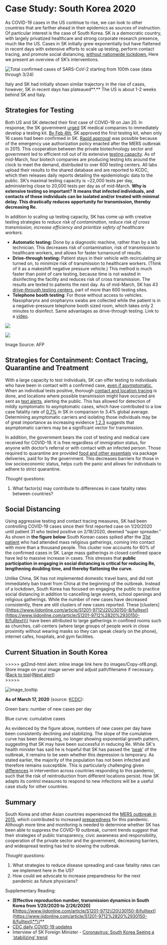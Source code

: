 # Case Study: South Korea 2020

As COVID-19 cases in the US continue to rise, we can look to other countries that are farther ahead in their epidemics as sources of instruction. Of particular interest is the case of South Korea. SK is a democratic country, with largely privatized healthcare and strong corporate research presence, much like the US. Cases in SK initially grew exponentially but have flattened in recent days with extensive efforts to scale up testing, perform contact tracing, and promote social distancing, [without nationwide lockdown.](https://www.scmp.com/week-asia/health-environment/article/3075164/south-koreas-coronavirus-response-opposite-china-and) Here we present an overview of SK’s interventions.

![Total confirmed cases of SARS-CoV-2 starting from 100th case \(data through 3/24\)](https://lh3.googleusercontent.com/tkqRr7ZnPQ-TXxHi5VyBxigTi76fk1cDz7sMj8CcHhEgnHWo1zSWzvvj8Fltv9UdHueNr0w6dKxQttcPS754tfQFHTLZRQyV-c_n3keCo4GPkhkkGs-IyhL18Ovc6zLtbGUEFBuN)

Italy and SK had initially shown similar trajectory in the rise of cases, however, SK in recent days has plateaued**.** The US is about 1-2 weeks behind SK and Italy.

## Strategies for Testing

Both US and SK detected their first case of COVID-19 on Jan 20. In response, the SK government [urged](https://www.reuters.com/article/us-health-coronavirus-testing-specialrep/special-report-how-korea-trounced-u-s-in-race-to-test-people-for-coronavirus-idUSKBN2153BW) SK medical companies to immediately develop a testing kit. [By Feb 4th,](https://www.reuters.com/article/us-health-coronavirus-testing-specialrep/special-report-how-korea-trounced-u-s-in-race-to-test-people-for-coronavirus-idUSKBN2153BW) SK approved the first testing kit, when only 16 cases had been confirmed in SK. [Rapid approval](https://www.wsj.com/articles/inside-the-south-korean-labs-churning-out-coronavirus-tests-11584610667) was possible because of the emergency use authorization policy enacted after the MERS outbreak in 2015. This cooperation between the private biotechnology sector and government led to efficient roll out of its extensive [testing capacity](https://www.washingtonpost.com/world/asia_pacific/coronavirus-test-kits-south-korea-us/2020/03/13/007f14fc-64a1-11ea-8a8e-5c5336b32760_story.html). As of mid-March, four biotech companies are producing testing kits around the clock to meet the demand, distributed to over 600 testing centers. All labs upload their results to the shared database and are reported to KCDC, which then releases daily reports detailing the epidemiologic data to the public. SK’s maximal testing capacity is ~22,000 tests per day,  administering close to 20,000 tests per day as of mid-March. **Why is extensive testing so important?** **It means that infected individuals, and contacts of those individuals can be isolated and/or treated with minimal delay. This drastically reduces opportunity for transmission, thereby decreasing Re.**

In addition to scaling up testing capacity, SK has come up with creative testing strategies to _reduce risk of contamination, reduce risk of cross transmission, increase efficiency and prioritize safety of healthcare workers._

* **Automatic testing:** Done by a diagnostic machine, rather than by a lab technician. This decreases risk of contamination, risk of transmission to healthcare workers, and allows for faster turnaround of results.
* **Drive-through testing:** Patient stays in their vehicle with recirculating air turned on, to minimize risk of transmission to healthcare workers. \(Think of it as a makeshift negative pressure vehicle.\) This method is much faster than point of care testing, because time is not wasted in disinfecting the facility and reduces risk of cross transmission. The results are texted to patients the next day. As of mid-March, SK has 43 [drive-through testing centers](https://doi.org/10.3346/jkms.2020.35.e123%20), part of more than 600 testing sites.
* **Telephone booth testing**: For those without access to vehicles. Nasopharynx and oropharynx swabs are collected while the patient is in a negative-pressure telephone booth sized room, which takes only 2 minutes to disinfect. Same advantages as drive-through testing. Link to a [video](http://www.arirang.com/News/News_View.asp?sys_lang=Eng&nseq=254358%20).



![](https://lh6.googleusercontent.com/HjiuY6qu-YBmLIiHz-UjYFrMBXDOWq-dTKdPEBMtRUVQJOvk3mgsb_OoQ3wZPCe5-GUj3xyyPwKbCJFNXNhrFPS4KbJTxggg0vG0F06qUzlkplYJBMkZwMNN6HzFyGOXHr7SGFB5)



![](https://lh5.googleusercontent.com/HoA1LiHczWrUC8KrcjwAW9TFlkL4acqL75ZlKLx2PMhraUChCzDyo16WKA9NfyvkfqdjzgCvwomsUA-ar6hZMRJy_oqRQ2Xo1hT5_-sX7rDEE-xJx-AtiOVjiUEPuauKhb2S6aZX)

Image Source: AFP

## **Strategies for Containment: Contact Tracing, Quarantine and Treatment**

With a large capacity to test individuals, SK can offer testing to individuals who have been in contact with a confirmed case, [even if asymptomatic.](https://www.nytimes.com/2020/03/11/opinion/letters/south-korea-coronavirus.html) When an individual tests positive, thorough [contact and location tracing](https://www.ncbi.nlm.nih.gov/pmc/articles/PMC7045882/) is done, and locations where possible transmission might have occured are sent as [text alerts](https://www.nature.com/articles/d41586-020-00740-y), alerting the public. This has allowed for detection of mildly symptomatic to asymptomatic cases, which have contributed to a low case fatality rate of [0.7%](https://www.bbc.com/news/world-asia-51836898) in SK in comparison to 3.4% global average. Determining asymptomatic carriers and isolating those individuals may be of great importance as increasing evidence [1](https://www.nejm.org/doi/full/10.1056/NEJMc2001468?url_ver=Z39.88-2003𝔯id=ori:rid:crossref.org𝔯dat=cr_pub%3dpubmed),[2](https://www.thelancet.com/journals/laninf/article/PIIS1473-3099%2820%2930114-6/fulltext),[3](https://science.sciencemag.org/content/early/2020/03/13/science.abb3221) suggests that asymptomatic carriers may be a significant vector for transmission.

In addition, the government bears the cost of testing and medical care received for COVID-19. It is free regardless of immigration status, for anyone with doctor’s referral or with contact with an infected person. Those required to quarantine are provided [food and other essentials](https://observers.france24.com/en/20200305-south-korea-coronavirus-COVID-19-kits-masks) via package deliveries, paid for by the government. This decreases barriers for those in low socioeconomic status, helps curb the panic and allows for individuals to adhere to strict quarantine.

_Thought questions:_

1. What factor\(s\) may contribute to differences in case fatality rates between countries? 

## Social Distancing

Using aggressive testing and contact tracing measures, SK had been controlling COVID-19 cases since their first reported case on 1/20/2020 until patient 31 who tested positive on 2/18/2020, deemed “super spreader.” As shown in **the figure below** South Korean cases spiked after the [31st patient](https://graphics.reuters.com/CHINA-HEALTH-SOUTHKOREA-CLUSTERS/0100B5G33SB/index.html) who had attended mass religious gatherings, coming into contact with more than a thousand people. This cluster now accounts for 60% of the confirmed cases in SK. Large mass gatherings in closed confined space have led to massive increase in cases. This stresses that **public participation in engaging in social distancing is critical for reducing Re, lengthening doubling time, and thereby flattening the curve.**

Unlike China, SK has not implemented domestic travel bans, and did not immediately ban travel from China at the beginning of the outbreak. Instead of a lockdown, South Korea has focused on engaging the public to practice social distancing in addition to cancelling large events, school openings and religious gatherings. While the number of new cases have decreased consistently, there are still clusters of new cases reported. These \[clusters\]\([https://www.ijidonline.com/article/S1201-9712\(20\)30150-8/fulltext](https://www.ijidonline.com/article/S1201-9712%2820%2930150-8/fulltext)\) have been attributed to large gatherings in confined rooms such as churches, call-centers \(where large groups of people work in close proximity without wearing masks so they can speak clearly on the phone\), internet cafes, hospitals, and gym facilities.

## Current Situation in South Korea

&gt;&gt;&gt;&gt;&gt; gd2md-html alert: inline image link here \(to images/Copy-of8.png\). Store image on your image server and adjust path/filename if necessary.  
\([Back to top](case-study-south-korea-2020.md)\)\([Next alert](case-study-south-korea-2020.md#gdcalert10)\)  
&gt;&gt;&gt;&gt;&gt;

![image\_tooltip](https://github.com/futuremdsvscovid/covid19-curriculum/tree/e2770fb14fae8fc4117e1540d84e1dc485ab474a/module-2-epidemiology-principles/images/Copy-of8.png)

**As of March 17, 2020** \(source: [KCDC](https://www.cdc.go.kr/board/board.es?mid=&bid=0030)\):

Green bars: number of new cases per day

Blue curve: cumulative cases

As evidenced by the figure above, numbers of new cases per day have been consistently declining and stabilizing. The slope of the cumulative curve has been decreasing, no longer showing exponential growth pattern, suggesting that SK may have been successful in reducing Re. While SK's health minister has said he is hopeful that SK has passed the ‘[peak](https://www.cnn.com/2020/03/09/asia/south-korea-coronavirus-intl-hnk/index.html)’ of the outbreak, it remains to be seen whether this depression is temporary. As stated earlier, the majority of the population has not been infected and therefore remains susceptible. This is particularly challenging given [differences](https://www.sciencemag.org/news/2020/03/mass-testing-school-closings-lockdowns-countries-pick-tactics-war-against-coronavirus) in intervention across countries responding to this pandemic, such that the risk of reintroduction from different locations persist. How SK adapts its control measures to respond to new infections will be a useful case study for other countries.

## Summary

South Korea and other Asian countries experienced the [MERS outbreak in 2015](https://www.ncbi.nlm.nih.gov/pmc/articles/PMC5840604/), which contributed to increased [preparedness](https://www.lawfareblog.com/lessons-america-how-south-korean-authorities-used-law-fight-coronavirus) for this pandemic. Although more time and monitoring is needed to determine whether SK has been able to suppress the COVID-19 outbreak, current trends suggest that their strategies of public transparency, civic awareness and responsibility, cooperation of the private sector and the government, decreasing barriers, and widespread testing has led to slowing the outbreak.

_Thought questions:_

1. What strategies to reduce disease spreading and case fatality rates can we implement here in the US?
2. How could we advocate to increase preparedness for the next pandemic as future physicians?  

Supplementary Reading:

* **\[Effective reproduction number, transmission dynamics in South Korea from 1/20/2020 to 2/26/2020\]\(**[https://www.ijidonline.com/article/S1201-9712\(20\)30150-8/fulltext](https://www.ijidonline.com/article/S1201-9712%2820%2930150-8/fulltext)**\)**
* [CDC daily COVID-19 updates](https://www.cdc.go.kr/board/board.es?mid=a30402000000&bid=0030)
* Interview of SK Foreign Minister - [Coronavirus: South Korea Seeing a ‘stabilizing’ trend](https://www.bbc.com/news/av/world-asia-51897979/coronavirus-south-korea-seeing-a-stabilising-trend)

